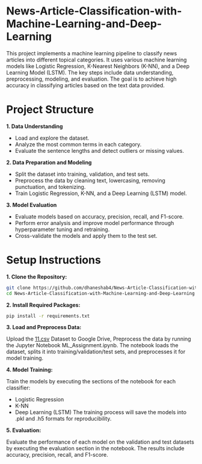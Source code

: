 # News-Article-Classification-with-Machine-Learning-and-Deep-Learning

This project implements a machine learning pipeline to classify news articles into different topical categories. It uses various machine learning models like Logistic Regression, K-Nearest Neighbors (K-NN), and a Deep Learning Model (LSTM). The key steps include data understanding, preprocessing, modeling, and evaluation. The goal is to achieve high accuracy in classifying articles based on the text data provided.

# Project Structure

**1. Data Understanding**

* Load and explore the dataset.
* Analyze the most common terms in each category.
* Evaluate the sentence lengths and detect outliers or missing values.

**2. Data Preparation and Modeling**

* Split the dataset into training, validation, and test sets.
* Preprocess the data by cleaning text, lowercasing, removing punctuation, and tokenizing.
* Train Logistic Regression, K-NN, and a Deep Learning (LSTM) model.

**3. Model Evaluation**

* Evaluate models based on accuracy, precision, recall, and F1-score.
* Perform error analysis and improve model performance through hyperparameter tuning and retraining.
* Cross-validate the models and apply them to the test set.
# Setup Instructions
**1. Clone the Repository:**
```bash
git clone https://github.com/dhaneshab4/News-Article-Classification-with-Machine-Learning-and-Deep-Learning.git
cd News-Article-Classification-with-Machine-Learning-and-Deep-Learning
```
**2. Install Required Packages:**
```bash
pip install -r requirements.txt
```
**3. Load and Preprocess Data:**

Upload the [11.csv](https://github.com/dhaneshab4/News-Article-Classification-with-Machine-Learning-and-Deep-Learning/blob/main/11.csv) Dataset to Google Drive, Preprocess the data by running the Jupyter Notebook ML_Assignment.ipynb. The notebook loads the dataset, splits it into training/validation/test sets, and preprocesses it for model training.

**4. Model Training:**

Train the models by executing the sections of the notebook for each classifier:

* Logistic Regression
* K-NN
* Deep Learning (LSTM)
The training process will save the models into .pkl and .h5 formats for reproducibility.

**5. Evaluation:**

Evaluate the performance of each model on the validation and test datasets by executing the evaluation section in the notebook. The results include accuracy, precision, recall, and F1-score.
